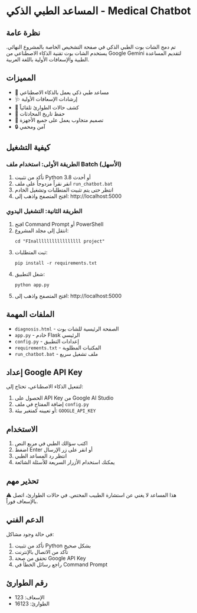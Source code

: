 # المساعد الطبي الذكي - Medical Chatbot

## نظرة عامة
تم دمج الشات بوت الطبي الذكي في صفحة التشخيص الخاصة بالمشروع النهائي. يستخدم الشات بوت تقنية الذكاء الاصطناعي من Google Gemini لتقديم المساعدة الطبية والإسعافات الأولية باللغة العربية.

## المميزات
- 🤖 مساعد طبي ذكي يعمل بالذكاء الاصطناعي
- 🩺 إرشادات الإسعافات الأولية
- 🚨 كشف حالات الطوارئ تلقائياً
- 💾 حفظ تاريخ المحادثات
- 📱 تصميم متجاوب يعمل على جميع الأجهزة
- 🔒 آمن ومحمي

## كيفية التشغيل

### الطريقة الأولى: استخدام ملف Batch (الأسهل)
1. تأكد من تثبيت Python 3.8 أو أحدث
2. انقر نقراً مزدوجاً على ملف `run_chatbot.bat`
3. انتظر حتى يتم تثبيت المتطلبات وتشغيل الخادم
4. افتح المتصفح واذهب إلى: http://localhost:5000

### الطريقة الثانية: التشغيل اليدوي
1. افتح Command Prompt أو PowerShell
2. انتقل إلى مجلد المشروع:
   ```
   cd "FInalllllllllllllllll project"
   ```
3. ثبت المتطلبات:
   ```
   pip install -r requirements.txt
   ```
4. شغل التطبيق:
   ```
   python app.py
   ```
5. افتح المتصفح واذهب إلى: http://localhost:5000

## الملفات المهمة
- `diagnosis.html` - الصفحة الرئيسية للشات بوت
- `app.py` - خادم Flask الرئيسي
- `config.py` - إعدادات التطبيق
- `requirements.txt` - المكتبات المطلوبة
- `run_chatbot.bat` - ملف تشغيل سريع

## إعداد Google API Key
لتفعيل الذكاء الاصطناعي، تحتاج إلى:
1. الحصول على API Key من Google AI Studio
2. إضافة المفتاح في ملف `config.py`
3. أو تعيينه كمتغير بيئة: `GOOGLE_API_KEY`

## الاستخدام
1. اكتب سؤالك الطبي في مربع النص
2. اضغط Enter أو انقر على زر الإرسال
3. انتظر رد المساعد الطبي
4. يمكنك استخدام الأزرار السريعة للأسئلة الشائعة

## تحذير مهم
⚠️ هذا المساعد لا يغني عن استشارة الطبيب المختص. في حالات الطوارئ، اتصل بالإسعاف فوراً.

## الدعم الفني
في حالة وجود مشاكل:
1. تأكد من تثبيت Python بشكل صحيح
2. تأكد من الاتصال بالإنترنت
3. تحقق من صحة Google API Key
4. راجع رسائل الخطأ في Command Prompt

## رقم الطوارئ
- الإسعاف: 123
- الطوارئ: 16123
